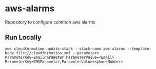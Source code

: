 # aws-alarms
Repository to configure common aws alarms


## Run Locally
```shell
aws cloudformation update-stack --stack-name aws-alarms --template-body file://cloudformation.yml --parameters  ParameterKey=EmailParameter,ParameterValue=<Email> ParameterKey=SMSParameter,ParameterValue=<phoneNumber>
```